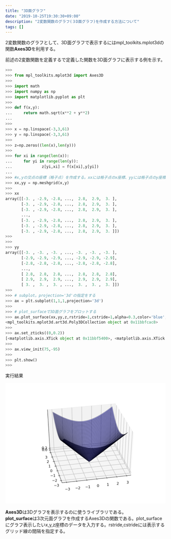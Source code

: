 ```yaml
---
title: "3D面グラフ"
date: "2019-10-25T19:30:30+09:00"
description: "2変数関数のグラフ(３D面グラフ)を作成する方法について"
tags: []
---
```


2変数関数のグラフとして、3D面グラフで表示するにはmpl_toolkits.mplot3dの関数**Axes3D**を利用する。  

前述の2変数関数を定義するで定義した関数を3D面グラフに表示する例を示す。  

```python
>>> 
>>> from mpl_toolkits.mplot3d import Axes3D
>>> 
>>> import math
>>> import numpy as np
>>> import matplotlib.pyplot as plt
>>> 
>>> def f(x,y):
...     return math.sqrt(x**2 + y**2)
... 
>>> 
>>> x = np.linspace(-3,3,61)
>>> y = np.linspace(-3,3,61)
>>> 
>>> z=np.zeros((len(x),len(y)))
>>> 
>>> for xi in range(len(x)):
...     for yi in range(len(y)):
...             z[yi,xi] = f(x[xi],y[yi])
... 
>>> #x,yの交点の座標（格子点）を作成する。xxには格子点のx座標、yyには格子点のy座標が入る
>>> xx,yy = np.meshgrid(x,y)
>>> 
>>> xx
array([[-3. , -2.9, -2.8, ...,  2.8,  2.9,  3. ],
       [-3. , -2.9, -2.8, ...,  2.8,  2.9,  3. ],
       [-3. , -2.9, -2.8, ...,  2.8,  2.9,  3. ],
       ...,
       [-3. , -2.9, -2.8, ...,  2.8,  2.9,  3. ],
       [-3. , -2.9, -2.8, ...,  2.8,  2.9,  3. ],
       [-3. , -2.9, -2.8, ...,  2.8,  2.9,  3. ]])
>>> 
>>> 
>>> yy
array([[-3. , -3. , -3. , ..., -3. , -3. , -3. ],
       [-2.9, -2.9, -2.9, ..., -2.9, -2.9, -2.9],
       [-2.8, -2.8, -2.8, ..., -2.8, -2.8, -2.8],
       ...,
       [ 2.8,  2.8,  2.8, ...,  2.8,  2.8,  2.8],
       [ 2.9,  2.9,  2.9, ...,  2.9,  2.9,  2.9],
       [ 3. ,  3. ,  3. , ...,  3. ,  3. ,  3. ]])
>>> 
>>> # subplot。projection='3d'の指定をする
>>> ax = plt.subplot(1,1,1,projection='3d')
>>>  
>>> # plot_surfaceで3D面グラフをプロットする
>>> ax.plot_surface(xx,yy,z,rstride=1,cstride=1,alpha=0.3,color='blue',edgecolor='black')
<mpl_toolkits.mplot3d.art3d.Poly3DCollection object at 0x11bbfcac8>
>>> 
>>> ax.set_zticks((0,0.2))
[<matplotlib.axis.XTick object at 0x11bbf5400>, <matplotlib.axis.XTick object at 0x1120316a0>]
>>> 
>>> ax.view_init(75,-95)
>>> 
>>> plt.show()
>>> 
```

実行結果  

![Figure 12](./Figure_12.png)

**Axes3D**は3Dグラフを表示するのに使うライブラリである。  
**plot_surface**は3次元面グラフを作成するAxes3Dの関数である。plot_surfaceにグラフ表示したいx,y,z座標のデータを入力する。rstride,cstrideには表示するグリッド線の間隔を指定する。


